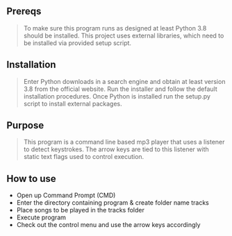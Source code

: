 ## Prereqs
> To make sure this program runs as designed at least Python 3.8 should be installed.
> This project uses external libraries, which need to be installed via provided setup script.

## Installation
> Enter Python downloads in a search engine and obtain at least version 3.8 from the official website. 
> Run the installer and follow the default installation procedures.
> Once Python is installed run the setup.py script to install external packages.

## Purpose
> This program is a command line based mp3 player that uses a listener to detect keystrokes.
> The arrow keys are tied to this listener with static text flags used to control execution.

## How to use
- Open up Command Prompt (CMD)
- Enter the directory containing program & create folder name tracks
- Place songs to be played in the tracks folder
- Execute program
- Check out the control menu and use the arrow keys accordingly